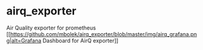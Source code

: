 # airq_exporter
Air Quality exporter for prometheus
[[https://github.com/mbolek/airq_exporter/blob/master/img/airq_grafana.png|alt=Grafana Dashboard for AirQ exporter]]
